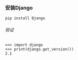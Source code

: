 ### 安装Django
`pip install Django`

###### 验证

```
>>> import django
>>> print(django.get_version())
2.1
```